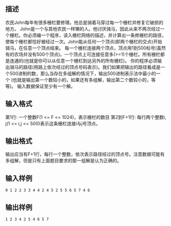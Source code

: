 ## 描述

农民John每年有很多栅栏要修理。他总是骑着马穿过每一个栅栏并修复它破损的地方。 John是一个与其他农民一样懒的人。他讨厌骑马，因此从来不两次经过一个栅栏。你必须编一个程序，读入栅栏网络的描述，并计算出一条修栅栏的路径，使每个栅栏都恰好被经过一次。John能从任何一个顶点(即两个栅栏的交点)开始骑马，在任意一个顶点结束。 每一个栅栏连接两个顶点，顶点用1到500标号(虽然有的农场并没有500个顶点)。一个顶点上可连接任意多(>=1)个栅栏。所有栅栏都是连通的(也就是你可以从任意一个栅栏到达另外的所有栅栏)。 你的程序必须输出骑马的路径(用路上依次经过的顶点号码表示)。我们如果把输出的路径看成是一个500进制的数，那么当存在多组解的情况下，输出500进制表示法中最小的一个 (也就是输出第一个数较小的，如果还有多组解，输出第二个数较小的，等等)。 输入数据保证至少有一个解。 

## 输入格式

第1行: 一个整数F(1 <= F <= 1024)，表示栅栏的数目 第2到F+1行: 每行两个整数i, j(1 <= i,j <= 500)表示这条栅栏连接i与j号顶点。 

## 输出格式

输出应当有F+1行，每行一个整数，依次表示路径经过的顶点号。注意数据可能有多组解，但是只有上面题目要求的那一组解是认为正确的。 

## 输入样例

```plaintext
9 1 2 2 3 3 4 4 2 4 5 2 5 5 6 5 7 4 6 
```

## 输出样例

```plaintext
1 2 3 4 2 5 4 6 5 7 
```



 



 

